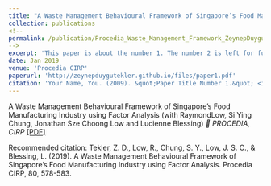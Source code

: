 ```yaml
---
title: "A Waste Management Behavioural Framework of Singapore’s Food Manufacturing Industry using Factor Analysis"
collection: publications
<!--
permalink: /publication/Procedia_Waste_Management_Framework_ZeynepDuyguTekler
-->
excerpt: 'This paper is about the number 1. The number 2 is left for future work.'
date: Jan 2019
venue: 'Procedia CIRP'
paperurl: 'http://zeynepduygutekler.github.io/files/paper1.pdf'
citation: 'Your Name, You. (2009). &quot;Paper Title Number 1.&quot; <i>Journal 1</i>. 1(1).'
---
```

A Waste Management Behavioural Framework of Singapore’s Food Manufacturing Industry using Factor Analysis
(with RaymondLow, Si Ying Chung, Jonathan Sze Choong Low and Lucienne Blessing)
<i>:rocket: PROCEDIA, CIRP </i> [[PDF]](http://academicpages.github.io/files/paper1.pdf)

Recommended citation: Tekler, Z. D., Low, R., Chung, S. Y., Low, J. S. C., & Blessing, L. (2019). A Waste Management Behavioural Framework of Singapore’s Food Manufacturing Industry using Factor Analysis. Procedia CIRP, 80, 578-583.